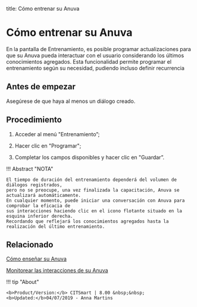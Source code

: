 title: Cómo entrenar su Anuva
# Cómo entrenar su Anuva

En la pantalla de Entrenamiento, es posible programar actualizaciones para que su Anuva pueda interactuar con el usuario considerando los últimos conocimientos agregados. Esta funcionalidad permite programar el entrenamiento según su necesidad, pudiendo incluso definir recurrencia

Antes de empezar
--------------

Asegúrese de que haya al menos un diálogo creado.

Procedimiento
-----------

1. Acceder al menú "Entrenamiento”;

2. Hacer clic en "Programar";

3. Completar los campos disponibles y hacer clic en "Guardar”.


!!! Abstract "NOTA"
    
    El tiempo de duración del entrenamiento dependerá del volumen de diálogos registrados,
    pero no se preocupe, una vez finalizada la capacitación, Anuva se actualizará automáticamente.
    En cualquier momento, puede iniciar una conversación con Anuva para comprobar la eficacia de
    sus interacciones haciendo clic en el icono flotante situado en la esquina inferior derecha. 
    Recordando que reflejará los conocimientos agregados hasta la realización del último entrenamiento.
   
Relacionado
-----------

[Cómo enseñar su Anuva](/es-es/anuva/use/teach-anuva.html)

[Monitorear las interacciones de su Anuva](/es-es/anuva/use/monitoring-anuva.html)

!!! tip "About"

    <b>Product/Version:</b> CITSmart | 8.00 &nbsp;&nbsp;
    <b>Updated:</b>04/07/2019 - Anna Martins
